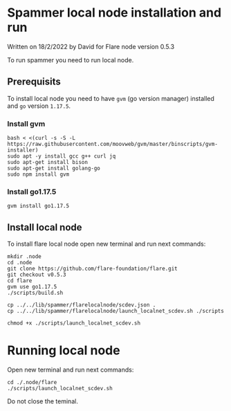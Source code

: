 # Spammer local node installation and run
Written on 18/2/2022 by David for Flare node version 0.5.3

To run spammer you need to run local node.

## Prerequisits

To install local node you need to have `gvm` (go version manager) installed and `go` version `1.17.5`.

### Install gvm
```
bash < <(curl -s -S -L https://raw.githubusercontent.com/moovweb/gvm/master/binscripts/gvm-installer)
sudo apt -y install gcc g++ curl jq
sudo apt-get install bison
sudo apt-get install golang-go
sudo npm install gvm
```

### Install go1.17.5
```
gvm install go1.17.5
```

## Install local node

To install flare local node open new terminal and run next commands:

```
mkdir .node
cd .node
git clone https://github.com/flare-foundation/flare.git
git checkout v0.5.3
cd flare
gvm use go1.17.5
./scripts/build.sh

cp ../../lib/spammer/flarelocalnode/scdev.json .
cp ../../lib/spammer/flarelocalnode/launch_localnet_scdev.sh ./scripts

chmod +x ./scripts/launch_localnet_scdev.sh
```

# Running local node
Open new terminal and run next commands:
```
cd ./.node/flare
./scripts/launch_localnet_scdev.sh
```
Do not close the teminal.